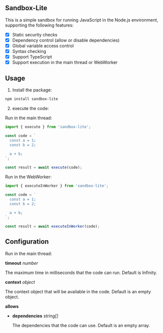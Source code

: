 ## Sandbox-Lite

This is a simple sandbox for running JavaScript in the Node.js environment, supporting the following features:

- [x] Static security checks
- [x] Dependency control (allow or disable dependencies)
- [x] Global variable access control
- [x] Syntax checking
- [x] Support TypeScript
- [x] Support execution in the main thread or WebWorker
  
## Usage

1. Install the package:

```bash
npm install sandbox-lite
```

2. execute the code:

Run in the main thread:

```javascript
import { execute } from 'sandbox-lite';

const code = `
  const a = 1;
  const b = 2;
  
  a + b;
`;

const result = await execute(code);
```

Run in the WebWorker:

```javascript
import { executeInWorker } from 'sandbox-lite';

const code = `
  const a = 1;
  const b = 2;
  
  a + b;
`;

const result = await executeInWorker(code);
```

## Configuration

Run in the main thread:

**timeout** _number_

The maximum time in milliseconds that the code can run. Default is Infinity.

**context** _object_

The context object that will be available in the code. Default is an empty object.

**allows** 

* **dependencies** _string[]_

  The dependencies that the code can use. Default is an empty array.

